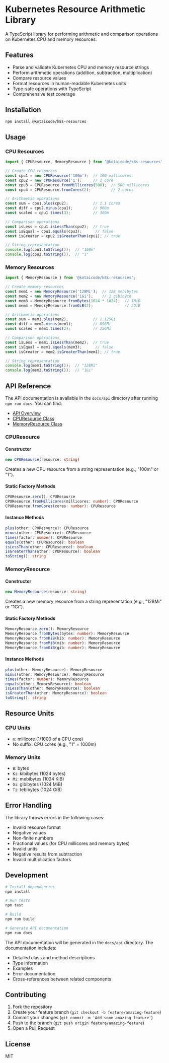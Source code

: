 # Kubernetes Resource Arithmetic Library

A TypeScript library for performing arithmetic and comparison operations on Kubernetes CPU and memory resources.

## Features

- Parse and validate Kubernetes CPU and memory resource strings
- Perform arithmetic operations (addition, subtraction, multiplication)
- Compare resource values
- Format resources in human-readable Kubernetes units
- Type-safe operations with TypeScript
- Comprehensive test coverage

## Installation

```bash
npm install @kotaicode/k8s-resources
```

## Usage

### CPU Resources

```typescript
import { CPUResource, MemoryResource } from '@kotaicode/k8s-resources';

// Create CPU resources
const cpu1 = new CPUResource('100m');  // 100 millicores
const cpu2 = new CPUResource('1');     // 1 core
const cpu3 = CPUResource.fromMillicores(500);  // 500 millicores
const cpu4 = CPUResource.fromCores(2);         // 2 cores

// Arithmetic operations
const sum = cpu1.plus(cpu2);           // 1.1 cores
const diff = cpu2.minus(cpu1);         // 900m
const scaled = cpu1.times(3);          // 300m

// Comparison operations
const isLess = cpu1.isLessThan(cpu2);  // true
const isEqual = cpu1.equals(cpu3);      // false
const isGreater = cpu2.isGreaterThan(cpu1); // true

// String representation
console.log(cpu1.toString());  // "100m"
console.log(cpu2.toString());  // "1"
```

### Memory Resources

```typescript
import { MemoryResource } from '@kotaicode/k8s-resources';

// Create memory resources
const mem1 = new MemoryResource('128Mi');  // 128 mebibytes
const mem2 = new MemoryResource('1Gi');    // 1 gibibyte
const mem3 = MemoryResource.fromBytes(1024 * 1024);  // 1MiB
const mem4 = MemoryResource.fromGiB(2);              // 2GiB

// Arithmetic operations
const sum = mem1.plus(mem2);           // 1.125Gi
const diff = mem2.minus(mem1);         // 896Mi
const scaled = mem1.times(2);          // 256Mi

// Comparison operations
const isLess = mem1.isLessThan(mem2);  // true
const isEqual = mem1.equals(mem3);      // false
const isGreater = mem2.isGreaterThan(mem1); // true

// String representation
console.log(mem1.toString());  // "128Mi"
console.log(mem2.toString());  // "1Gi"
```

## API Reference

The API documentation is available in the `docs/api` directory after running `npm run docs`. You can find:

- [API Overview](docs/api/README.md)
- [CPUResource Class](docs/api/classes/CPUResource.md)
- [MemoryResource Class](docs/api/classes/MemoryResource.md)

### CPUResource

#### Constructor
```typescript
new CPUResource(resource: string)
```
Creates a new CPU resource from a string representation (e.g., "100m" or "1").

#### Static Factory Methods
```typescript
CPUResource.zero(): CPUResource
CPUResource.fromMillicores(millicores: number): CPUResource
CPUResource.fromCores(cores: number): CPUResource
```

#### Instance Methods
```typescript
plus(other: CPUResource): CPUResource
minus(other: CPUResource): CPUResource
times(factor: number): CPUResource
equals(other: CPUResource): boolean
isLessThan(other: CPUResource): boolean
isGreaterThan(other: CPUResource): boolean
toString(): string
```

### MemoryResource

#### Constructor
```typescript
new MemoryResource(resource: string)
```
Creates a new memory resource from a string representation (e.g., "128Mi" or "1Gi").

#### Static Factory Methods
```typescript
MemoryResource.zero(): MemoryResource
MemoryResource.fromBytes(bytes: number): MemoryResource
MemoryResource.fromKiB(kib: number): MemoryResource
MemoryResource.fromMiB(mib: number): MemoryResource
MemoryResource.fromGiB(gib: number): MemoryResource
```

#### Instance Methods
```typescript
plus(other: MemoryResource): MemoryResource
minus(other: MemoryResource): MemoryResource
times(factor: number): MemoryResource
equals(other: MemoryResource): boolean
isLessThan(other: MemoryResource): boolean
isGreaterThan(other: MemoryResource): boolean
toString(): string
```

## Resource Units

### CPU Units
- `m`: millicore (1/1000 of a CPU core)
- No suffix: CPU cores (e.g., "1" = 1000m)

### Memory Units
- `B`: bytes
- `Ki`: kibibytes (1024 bytes)
- `Mi`: mebibytes (1024 KiB)
- `Gi`: gibibytes (1024 MiB)
- `Ti`: tebibytes (1024 GiB)

## Error Handling

The library throws errors in the following cases:
- Invalid resource format
- Negative values
- Non-finite numbers
- Fractional values (for CPU millicores and memory bytes)
- Invalid units
- Negative results from subtraction
- Invalid multiplication factors

## Development

```bash
# Install dependencies
npm install

# Run tests
npm test

# Build
npm run build

# Generate API documentation
npm run docs
```

The API documentation will be generated in the `docs/api` directory. The documentation includes:
- Detailed class and method descriptions
- Type information
- Examples
- Error documentation
- Cross-references between related components

## Contributing

1. Fork the repository
2. Create your feature branch (`git checkout -b feature/amazing-feature`)
3. Commit your changes (`git commit -m 'Add some amazing feature'`)
4. Push to the branch (`git push origin feature/amazing-feature`)
5. Open a Pull Request

## License

MIT 